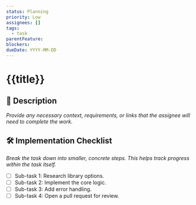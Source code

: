 ```yaml
---
status: Planning
priority: Low
assignees: []
tags:
  - task
parentFeature: 
blockers: 
dueDate: YYYY-MM-DD
---
```

# {{title}}

## 📝 Description
*Provide any necessary context, requirements, or links that the assignee will need to complete the work.*

## 🛠️ Implementation Checklist
*Break the task down into smaller, concrete steps. This helps track progress within the task itself.*
- [ ] Sub-task 1: Research library options.
- [ ] Sub-task 2: Implement the core logic.
- [ ] Sub-task 3: Add error handling.
- [ ] Sub-task 4: Open a pull request for review.